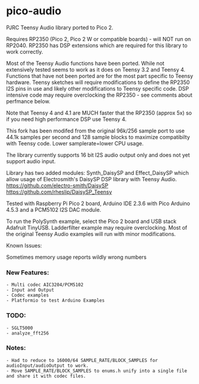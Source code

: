 # pico-audio

PJRC Teensy Audio library ported to Pico 2.

Requires RP2350 (Pico 2, Pico 2 W or compatible boards) - will NOT run on RP2040. RP2350 has DSP extensions which are required for this library to work correctly.

Most of the Teensy Audio functions have been ported. While not extensively tested seems to work as it does on Teensy 3.2 and Teensy 4. Functions that have not been ported are for the most part specific to Teensy hardware. Teensy sketches will require modifications to define the RP2350 I2S pins in use and likely other modifications to Teensy specific code. DSP intensive code may require overclocking the RP2350 - see comments about perfmance below.

Note that Teensy 4 and 4.1 are MUCH faster that the RP2350 (approx 5x) so if you need high performance DSP use Teensy 4.

This fork has been modifed from the original 96k/256 sample port to use 44.1k samples per second and 128 sample blocks to maximize compatibilty with Teensy code. Lower samplerate=lower CPU usage.

The library currently supports 16 bit I2S audio output only and does not yet support audio input.

Library has two added modules: Synth_DaisySP and Effect_DaisySP which allow usage of Electrosmith's DaisySP DSP library with Teensy Audio. 
https://github.com/electro-smith/DaisySP
https://github.com/rheslip/DaisySP_Teensy


Tested with Raspberry Pi Pico 2 board, Arduino IDE 2.3.6 with Pico Arduino 4.5.3 and a PCM5102 I2S DAC module.

To run the PolySynth example, select the Pico 2 board and USB stack Adafruit TinyUSB. Ladderfilter example may require overclocking. Most of the original Teensy Audio examples will run with minor modifications.

Known Issues:

Sometimes memory usage reports wildly wrong numbers

### New Features:
    - Multi codec AIC3204/PCM5102
    - Input and Output
    - Codec examples
    - Platformio to test Arduino Examples

### TODO:
    - SGLT5000
    - analyze_fft256

### Notes:
    - Had to reduce to 16000/64 SAMPLE_RATE/BLOCK_SAMPLES for audioInput/audioOutput to work.
    - Move SAMPLE_RATE/BLOCK_SAMPLES to enums.h unify into a single file and share it with codec files.
